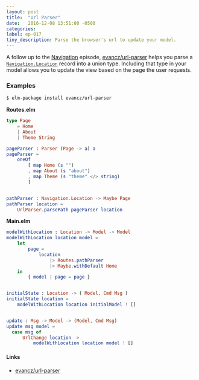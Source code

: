 ```yaml
---
layout: post
title:  "Url Parser"
date:   2016-12-08 13:51:00 -0500
categories:
label: ep-017
tiny_description: Parse the browser's url to update your model.
---
```


A follow up to the [Navigation](/navigation) episode, [evancz/url-parser](http://package.elm-lang.org/packages/evancz/url-parser/2.0.1) helps you parse a [`Navigation.Location`](http://package.elm-lang.org/packages/elm-lang/navigation/2.0.1/Navigation#Location) record into a union type. Including that type in your model allows you to update the view based on the page the user requests.

### Examples

```sh
$ elm-package install evancz/url-parser
```

**Routes.elm**

```elm
type Page
    = Home
    | About
    | Theme String

pageParser : Parser (Page -> a) a
pageParser =
    oneOf
        [ map Home (s "")
        , map About (s "about")
        , map Theme (s "theme" </> string)
        ]


pathParser : Navigation.Location -> Maybe Page
pathParser location =
    UrlParser.parsePath pageParser location
```

**Main.elm**

```elm
modelWithLocation : Location -> Model -> Model
modelWithLocation location model =
    let
        page =
            location
                |> Routes.pathParser
                |> Maybe.withDefault Home
    in
        { model | page = page }


initialState : Location -> ( Model, Cmd Msg )
initialState location =
    modelWithLocation location initialModel ! []


update : Msg -> Model -> (Model, Cmd Msg)
update msg model =
  case msg of
      UrlChange location ->
          modelWithLocation location model ! []
```

#### Links

* [evancz/url-parser](http://package.elm-lang.org/packages/evancz/url-parser/2.0.1)
